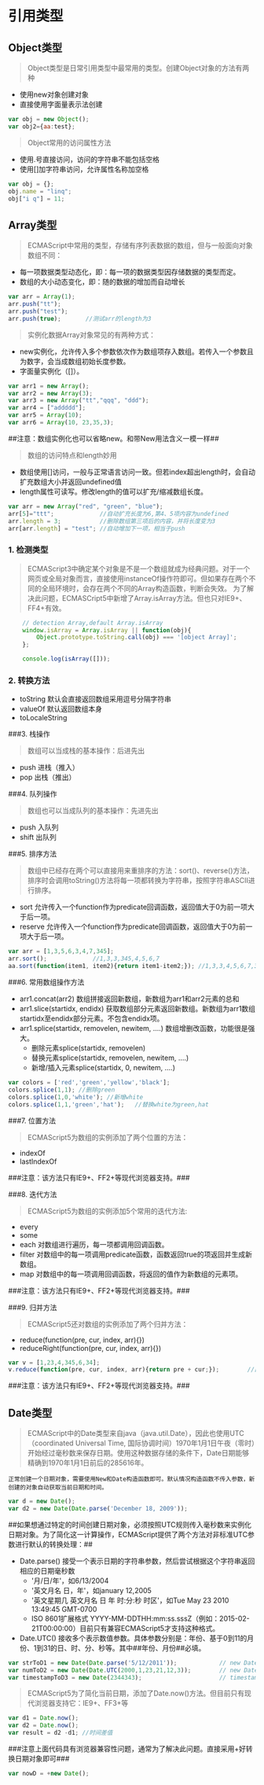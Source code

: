 # 引用类型 

## Object类型

> Object类型是日常引用类型中最常用的类型。创建Object对象的方法有两种
+ 使用new对象创建对象
+ 直接使用字面量表示法创建

```javascript
var obj = new Object();
var obj2={aa:test};
```

> Object常用的访问属性方法
+ 使用.号直接访问，访问的字符串不能包括空格
+ 使用[]加字符串访问，允许属性名称加空格


```javascript
var obj = {};
obj.name = "linq";
obj["i q"] = 11;
```

## Array类型

> ECMAScript中常用的类型，存储有序列表数据的数组，但与一般面向对象数组不同：
+ 每一项数据类型动态化，即：每一项的数据类型因存储数据的类型而定。
+ 数组的大小动态变化，即：随的数据的增加而自动增长

```javascript
var arr = Array(1);
arr.push("tt");
arr.push("test");
arr.push(true);       //测试arr的length为3
```

> 实例化数据Array对象常见的有两种方式：
* new实例化，允许传入多个参数依次作为数组项存入数组。若传入一个参数且为数字，会当成数组初始长度参数。
* 字面量实例化（[]）。

```javascript
var arr1 = new Array();
var arr2 = new Array(3);
var arr3 = new Array("tt","qqq", "ddd");
var arr4 = ["addddd"];
var arr5 = Array(10);
var arr6 = Array(10, 23,35,3);
```

##注意：数组实例化也可以省略new。和带New用法含义一模一样##

> 数组的访问特点和length妙用
* 数组使用[]访问，一般与正常语言访问一致。但若index超出length时，会自动扩充数组大小并返回undefined值
* length属性可读写。修改length的值可以扩充/缩减数组长度。

```javascript
var arr = new Array("red", "green", "blue");  
arr[5]="ttt";             //自动扩充长度为6,第4、5项内容为undefined
arr.length = 3;           //删除数组第三项后的内容，并将长度变为3
arr[arr.length] = "test"; //自动增加下一项，相当于push
```

### 1. 检测类型

> ECMAScript3中确定某个对象是不是一个数组就成为经典问题。对于一个网页或全局对象而言，直接使用instanceOf操作符即可。但如果存在两个不同的全局环境时，会存在两个不同的Array构造函数，判断会失效。
为了解决此问题，ECMASCript5中新增了Array.isArray方法。但也只对IE9+、FF4+有效。

```javascript
    // detection Array,default Array.isArray
    window.isArray = Array.isArray || function(obj){
        Object.prototype.toString.call(obj) === '[object Array]';
    };

    console.log(isArray([]));
```

### 2. 转换方法

+ toString  默认会直接返回数组采用逗号分隔字符串
+ valueOf   默认返回数组本身
+ toLocaleString 

###3. 栈操作

> 数组可以当成栈的基本操作：后进先出

* push 进栈（推入）
* pop  出栈（推出）

###4. 队列操作

> 数组也可以当成队列的基本操作：先进先出

* push 入队列
* shift 出队列


###5. 排序方法

> 数组中已经存在两个可以直接用来重排序的方法：sort()、reverse()方法，排序时会调用toString()方法将每一项都转换为字符串，按照字符串ASCII进行排序。

* sort 允许传入一个function作为predicate回调函数，返回值大于0为前一项大于后一项。
* reserve 允许传入一个function作为predicate回调函数，返回值大于0为前一项大于后一项。

```javascript
var arr = [1,3,5,6,3,4,7,345];
arr.sort();             //1,3,3,345,4,5,6,7
aa.sort(function(item1, item2){return item1-item2;}); //1,3,3,4,5,6,7,345
```
###6. 常用数组操作方法

* arr1.concat(arr2) 数组拼接返回新数组，新数组为arr1和arr2元素的总和
* arr1.slice(startidx, endidx) 获取数组部分元素返回新数组。新数组为arr1数组startidx至endidx部分元素。不包含endidx项。
* arr1.splice(startidx, removelen, newitem, ....) 数组增删改函数，功能很是强大。
    + 删除元素splice(startidx, removelen)
    + 替换元素splice(startidx, removelen, newitem, ....)
    + 新增/插入元素splice(startidx, 0, newitem, ....) 

```javascript
var colors = ['red','green','yellow','black'];
colors.splice(1,1); //删除green
colors.splice(1,0,'white'); //新增white
colors.splice(1,1,'green','hat');   //替换white为green,hat
```

###7. 位置方法

> ECMAScript5为数组的实例添加了两个位置的方法：
* indexOf
* lastIndexOf 

###注意：该方法只有IE9+、FF2+等现代浏览器支持。###


###8. 迭代方法

> ECMAScript5为数组的实例添加5个常用的迭代方法:
* every
* some
* each 对数组进行遍历，每一项都调用回调函数。
* filter 对数组中的每一项调用predicate函数，函数返回true的项返回并生成新数组。
* map 对数组中的每一项调用回调函数，将返回的值作为新数组的元素项。

###注意：该方法只有IE9+、FF2+等现代浏览器支持。###

###9. 归并方法

> ECMAScript5还对数组的实例添加了两个归并方法：
* reduce(function(pre, cur, index, arr){})
* reduceRight(function(pre, cur, index, arr){})

```javascript
var v = [1,23,4,345,6,34];
v.reduce(function(pre, cur, index, arr){return pre + cur;});        //直接求和
```

###注意：该方法只有IE9+、FF2+等现代浏览器支持。###

## Date类型

> ECMAScript中的Date类型来自java（java.util.Date），因此也使用UTC（coordinated Universal Time, 国际协调时间）1970年1月1日午夜（零时）开始经过毫秒数来保存日期。使用这种数据存储的条件下，Date日期能够精确到1970年1月1日前后的285616年。

    正常创建一个日期对象，需要使用New和Date构造函数即可。默认情况构造函数不传入参数，新创建的对象自动获取当前日期和时间。

```javascript
var d = new Date();
var d2 = new Date(Date.parse('December 18, 2009'));
```

##如果想通过特定的时间创建日期对象，必须按照UTC规则传入毫秒数来实例化日期对象。为了简化这一计算操作，ECMAScript提供了两个方法对非标准UTC参数进行默认的转换处理：##
* Date.parse() 接受一个表示日期的字符串参数，然后尝试根据这个字符串返回相应的日期毫秒数
    + '月/日/年'，如6/13/2004
    + '英文月名 日，年'，如january 12,2005
    + '英文星期几 英文月名 日 年 时:分:秒 时区'，如Tue May 23 2010 13:49:45 GMT-0700
    + ISO 8601扩展格式 YYYY-MM-DDTHH:mm:ss.sssZ（例如：2015-02-21T00:00:00）目前只有兼容ECMAScript5才支持这种格式。
* Date.UTC() 接收多个表示数值参数。具体参数分别是：年份、基于0到11的月份、1到31的日、时、分、秒等。其中##年份、月份##必填。

```javascript
var strToD1 = new Date(Date.parse('5/12/2011'));            // new Date('5/12/2011')等价
var numToD2 = new Date(Date.UTC(2000,1,23,21,12,3));        // new Date(2000, 1, 23, 21,12,3);等价
var timestampToD3 = new Date(2344343);                      // timestamp 只为一个参数输入时，当成毫秒数计算
```

> ECMAScript5为了简化当前日期，添加了Date.now()方法。但目前只有现代浏览器支持它：IE9+、FF3+等

```javascript
var d1 = Date.now();
var d2 = Date.now();
var result = d2 -d1; //时间差值
```

###注意上面代码具有浏览器兼容性问题，通常为了解决此问题。直接采用+好转换日期对象即可###
```javascript
var nowD = +new Date();
```







